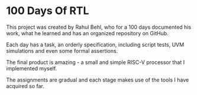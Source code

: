 # 100 Days Of RTL
This project was created by Rahul Behl, who for a 100 days documented his work, what he learned and has an organized repository on GitHub.

Each day has a task, an orderly specification, including script tests, UVM simulations and even some formal assertions. 

The final product is amazing - a small and simple RISC-V processor that I implemented myself.

The assignments are gradual and each stage makes use of the tools I have acquired so far.
